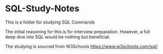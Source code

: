 # SQL-Study-Notes

This is a folder for studying SQL Commands

The initial reasoning for this is for interview preparation.
However, a full deep dive into SQL would be nothing but beneficial.

The studying is sourced from W3Schools
https://www.w3schools.com/sql/
